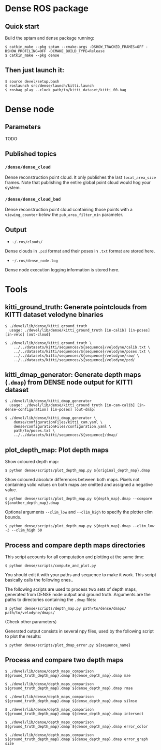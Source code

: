 # Dense ROS package

## Quick start

Build the sptam and dense package running:

```
$ catkin_make --pkg sptam --cmake-args -DSHOW_TRACKED_FRAMES=OFF -DSHOW_PROFILING=OFF -DCMAKE_BUILD_TYPE=Release
$ catkin_make --pkg dense
```

## Then just launch it:

```
$ source devel/setup.bash
$ roslaunch src/dense/launch/kitti.launch
$ rosbag play --clock path/to/kitti_dataset/kitti_00.bag
```

# Dense node

## Parameters

TODO

## Published topics

### `/dense/dense_cloud`

Dense reconstruction point cloud. It only publishes the last `local_area_size`
frames. Note that publishing the entire global point cloud would hog your
system.

### `/dense/dense_cloud_bad`

Dense reconstruction point cloud containing those points with a `viewing_counter`
below the `pub_area_filter_min` parameter.

## Output

* `~/.ros/clouds/`

Dense clouds in `.pcd` format and their poses in `.txt` format are stored here.

* `~/.ros/dense_node.log`

Dense node execution logging information is stored here.

# Tools

## kitti\_ground\_truth: Generate pointclouds from KITTI dataset velodyne binaries

```
$ ./devel/lib/dense/kitti_ground_truth
  usage: ./devel/lib/dense/kitti_ground_truth [in-calib] [in-poses] [in-velo] [out-cloud]

$ ./devel/lib/dense/kitti_ground_truth \
    ../../datasets/kitti/sequences/${sequence}/velodyne/calib.txt \
    ../../datasets/kitti/sequences/${sequence}/velodyne/poses.txt \
    ../../datasets/kitti/sequences/${sequence}/velodyne/raw/ \
    ../../datasets/kitti/sequences/${sequence}/velodyne/pcd/
```

## kitti\_dmap\_generator: Generate depth maps (`.dmap`) from DENSE node output for KITTI dataset


```
$ ./devel/lib/dense/kitti_dmap_generator
  usage: ./devel/lib/dense/kitti_ground_truth [in-cam-calib] [in-dense-configuration] [in-poses] [out-dmap]

$ ./devel/lib/dense/kitti_dmap_generator \
    dense/configurationFiles/kitti_cam.yaml \
    dense/configurationFiles/configuration.yaml \
    path/to/poses.txt \
    ../../datasets/kitti/sequences/${sequence}/dmap/
```

## plot\_depth\_map: Plot depth maps

Show coloured depth map:

```
$ python dense/scripts/plot_depth_map.py ${original_depth_map}.dmap
```

Show coloured absolute differences between both maps. Pixels not containing
valid values on both maps are omitted and assigned a negative value.

```
$ python dense/scripts/plot_depth_map.py ${depth_map}.dmap --compare ${another_depth_map}.dmap
```

Optional arguments `--clim_low` and `--clim_high` to specify the plotter clim bounds.

```
$ python dense/scripts/plot_depth_map.py ${depth_map}.dmap --clim_low -3 --clim_high 50
```

## Process and compare depth maps directories

This script accounts for all computation and plotting at the same time:

```
$ python dense/scripts/compute_and_plot.py
```

You should edit it with your paths and sequence to make it work. This script basically calls the following ones..

The following scripts are used to process two sets of depth maps, generated
from DENSE node output and ground truth. Arguments are the paths to directories
containing the `.dmap` files:

```
$ python dense/scripts/depth_map.py path/to/dense/dmaps/ path/to/velodyne/dmaps/
```

(Check other parameters)

Generated output consists in several npy files, used by the following script to plot the results:

```
$ python dense/scripts/plot_dmap_error.py ${sequence_name}
```
## Process and compare two depth maps

```
$ ./devel/lib/dense/depth_maps_comparison ${ground_truth_depth_map}.dmap ${dense_depth_map}.dmap mae
```

```
$ ./devel/lib/dense/depth_maps_comparison ${ground_truth_depth_map}.dmap ${dense_depth_map}.dmap rmse
```

```
$ ./devel/lib/dense/depth_maps_comparison ${ground_truth_depth_map}.dmap ${dense_depth_map}.dmap silmse
```

```
$ ./devel/lib/dense/depth_maps_comparison ${ground_truth_depth_map}.dmap ${dense_depth_map}.dmap intersect
```

```
$ ./devel/lib/dense/depth_maps_comparison ${ground_truth_depth_map}.dmap ${dense_depth_map}.dmap error_color
```

```
$ ./devel/lib/dense/depth_maps_comparison ${ground_truth_depth_map}.dmap ${dense_depth_map}.dmap error_graph size
```
